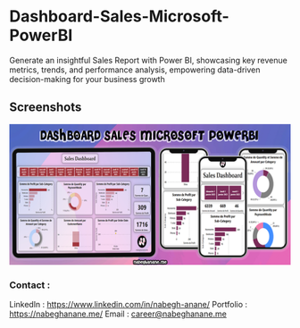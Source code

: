 # Dashboard-Sales-Microsoft-PowerBI

Generate an insightful Sales Report with Power BI, showcasing key revenue metrics, trends, and performance analysis, empowering data-driven decision-making for your business growth

## Screenshots

![App Screenshot](https://github.com/Nabegh-Anane/Dashboard-Sales-Microsoft-PowerBI/blob/main/Affiche.png?raw=true)

### Contact :
Linkedln : https://www.linkedin.com/in/nabegh-anane/
Portfolio : https://nabeghanane.me/
Email : career@nabeghanane.me
